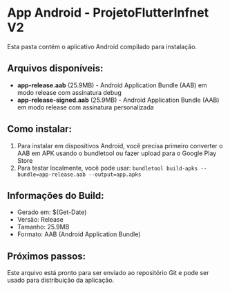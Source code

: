 # App Android - ProjetoFlutterInfnet V2

Esta pasta contém o aplicativo Android compilado para instalação.

## Arquivos disponíveis:
- **app-release.aab** (25.9MB) - Android Application Bundle (AAB) em modo release com assinatura debug
- **app-release-signed.aab** (25.9MB) - Android Application Bundle (AAB) em modo release com assinatura personalizada

## Como instalar:
1. Para instalar em dispositivos Android, você precisa primeiro converter o AAB em APK usando o bundletool ou fazer upload para o Google Play Store
2. Para testar localmente, você pode usar: `bundletool build-apks --bundle=app-release.aab --output=app.apks`

## Informações do Build:
- Gerado em: $(Get-Date)
- Versão: Release
- Tamanho: 25.9MB
- Formato: AAB (Android Application Bundle)

## Próximos passos:
Este arquivo está pronto para ser enviado ao repositório Git e pode ser usado para distribuição da aplicação. 